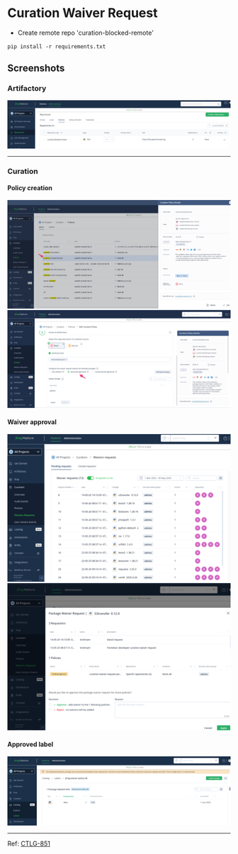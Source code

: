 # Curation Waiver Request

- Create remote repo 'curation-blocked-remote'


````
pip install -r requirements.txt
````

## Screenshots
### Artifactory
<img src="./images/remote-repo.png" />
<br />

<hr />

### Curation
#### Policy creation
<img src="./images/curation-policy.png"/>
<br/>
<img src="./images/curation-policy-actions.png"/>
<br/>

#### Waiver approval 
<img src="./images/curation-waiver-requests.png"/>
<br/>
<img src="./images/curation-waiver-request.png"/>
<br/>

#### Approved label
<img src="./images/approved-label.png">
<br/>

---
Ref: [CTLG-851](https://jfrog-int.atlassian.net/browse/CTLG-851)
